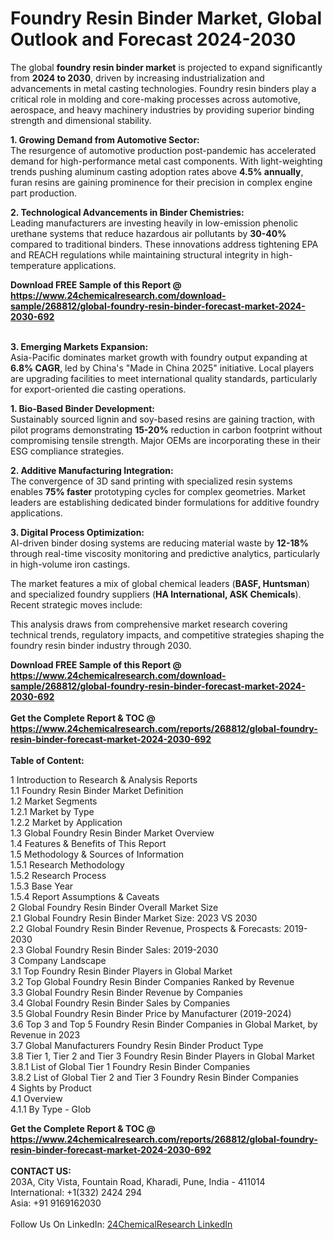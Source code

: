 <h1>Foundry Resin Binder Market, Global Outlook and Forecast 2024-2030</h1><p>The global <strong>foundry resin binder market</strong> is projected to expand significantly from <strong>2024 to 2030</strong>, driven by increasing industrialization and advancements in metal casting technologies. Foundry resin binders play a critical role in molding and core-making processes across automotive, aerospace, and heavy machinery industries by providing superior binding strength and dimensional stability.</p><p><strong>1. Growing Demand from Automotive Sector:</strong><br>
The resurgence of automotive production post-pandemic has accelerated demand for high-performance metal cast components. With light-weighting trends pushing aluminum casting adoption rates above <strong>4.5% annually</strong>, furan resins are gaining prominence for their precision in complex engine part production.</p><p><strong>2. Technological Advancements in Binder Chemistries:</strong><br>
Leading manufacturers are investing heavily in low-emission phenolic urethane systems that reduce hazardous air pollutants by <strong>30-40%</strong> compared to traditional binders. These innovations address tightening EPA and REACH regulations while maintaining structural integrity in high-temperature applications.</p><div><b>Download FREE Sample of this Report @ 
            <a href="https://www.24chemicalresearch.com/download-sample/268812/global-foundry-resin-binder-forecast-market-2024-2030-692">
            https://www.24chemicalresearch.com/download-sample/268812/global-foundry-resin-binder-forecast-market-2024-2030-692</a></b></div><br><p><strong>3. Emerging Markets Expansion:</strong><br>
Asia-Pacific dominates market growth with foundry output expanding at <strong>6.8% CAGR</strong>, led by China's "Made in China 2025" initiative. Local players are upgrading facilities to meet international quality standards, particularly for export-oriented die casting operations.</p><p><strong>1. Bio-Based Binder Development:</strong><br>
Sustainably sourced lignin and soy-based resins are gaining traction, with pilot programs demonstrating <strong>15-20%</strong> reduction in carbon footprint without compromising tensile strength. Major OEMs are incorporating these in their ESG compliance strategies.</p><p><strong>2. Additive Manufacturing Integration:</strong><br>
The convergence of 3D sand printing with specialized resin systems enables <strong>75% faster</strong> prototyping cycles for complex geometries. Market leaders are establishing dedicated binder formulations for additive foundry applications.</p><p><strong>3. Digital Process Optimization:</strong><br>
AI-driven binder dosing systems are reducing material waste by <strong>12-18%</strong> through real-time viscosity monitoring and predictive analytics, particularly in high-volume iron castings.</p><p>The market features a mix of global chemical leaders (<strong>BASF, Huntsman</strong>) and specialized foundry suppliers (<strong>HA International, ASK Chemicals</strong>). Recent strategic moves include:</p><p>This analysis draws from comprehensive market research covering technical trends, regulatory impacts, and competitive strategies shaping the foundry resin binder industry through 2030.</p><div><b>Download FREE Sample of this Report @ 
            <a href="https://www.24chemicalresearch.com/download-sample/268812/global-foundry-resin-binder-forecast-market-2024-2030-692">
            https://www.24chemicalresearch.com/download-sample/268812/global-foundry-resin-binder-forecast-market-2024-2030-692</a></b></div><br><div><b>Get the Complete Report & TOC @ 
            <a href="https://www.24chemicalresearch.com/reports/268812/global-foundry-resin-binder-forecast-market-2024-2030-692">
            https://www.24chemicalresearch.com/reports/268812/global-foundry-resin-binder-forecast-market-2024-2030-692</a></b></div><br>
            <b>Table of Content:</b><p>1 Introduction to Research & Analysis Reports<br />
    1.1 Foundry Resin Binder Market Definition<br />
    1.2 Market Segments<br />
        1.2.1 Market by Type<br />
        1.2.2 Market by Application<br />
    1.3 Global Foundry Resin Binder Market Overview<br />
    1.4 Features & Benefits of This Report<br />
    1.5 Methodology & Sources of Information<br />
        1.5.1 Research Methodology<br />
        1.5.2 Research Process<br />
        1.5.3 Base Year<br />
        1.5.4 Report Assumptions & Caveats<br />
2 Global Foundry Resin Binder Overall Market Size<br />
    2.1 Global Foundry Resin Binder Market Size: 2023 VS 2030<br />
    2.2 Global Foundry Resin Binder Revenue, Prospects & Forecasts: 2019-2030<br />
    2.3 Global Foundry Resin Binder Sales: 2019-2030<br />
3 Company Landscape<br />
    3.1 Top Foundry Resin Binder Players in Global Market<br />
    3.2 Top Global Foundry Resin Binder Companies Ranked by Revenue<br />
    3.3 Global Foundry Resin Binder Revenue by Companies<br />
    3.4 Global Foundry Resin Binder Sales by Companies<br />
    3.5 Global Foundry Resin Binder Price by Manufacturer (2019-2024)<br />
    3.6 Top 3 and Top 5 Foundry Resin Binder Companies in Global Market, by Revenue in 2023<br />
    3.7 Global Manufacturers Foundry Resin Binder Product Type<br />
    3.8 Tier 1, Tier 2 and Tier 3 Foundry Resin Binder Players in Global Market<br />
        3.8.1 List of Global Tier 1 Foundry Resin Binder Companies<br />
        3.8.2 List of Global Tier 2 and Tier 3 Foundry Resin Binder Companies<br />
4 Sights by Product<br />
    4.1 Overview<br />
        4.1.1 By Type - Glob</p><div><b>Get the Complete Report & TOC @ 
            <a href="https://www.24chemicalresearch.com/reports/268812/global-foundry-resin-binder-forecast-market-2024-2030-692">
            https://www.24chemicalresearch.com/reports/268812/global-foundry-resin-binder-forecast-market-2024-2030-692</a></b></div><br><b>CONTACT US:</b><br>
            203A, City Vista, Fountain Road, Kharadi, Pune, India - 411014<br>
            International: +1(332) 2424 294<br>
            Asia: +91 9169162030 <br><br>
            Follow Us On LinkedIn: <a href="https://www.linkedin.com/company/24chemicalresearch/">24ChemicalResearch LinkedIn</a>